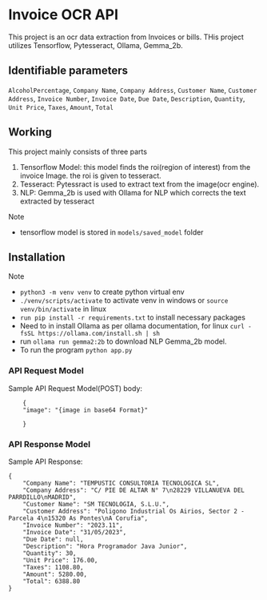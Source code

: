 # Invoice OCR API

This project is an ocr data extraction from Invoices or bills. THis project utilizes Tensorflow, Pytesseract, Ollama, Gemma_2b.

## Identifiable parameters

`AlcoholPercentage`,
`Company Name`, 
`Company Address`, 
`Customer Name`, 
`Customer Address`, 
`Invoice Number`, 
`Invoice Date`, 
`Due Date`, 
`Description`, 
`Quantity`, 
`Unit Price`, 
`Taxes`, 
`Amount`, 
`Total`

## Working

This project mainly consists of three parts
1. Tensorflow Model: this model finds the roi(region of interest) from the invoice Image. the roi is given to tesseract.
2. Tesseract: Pytessract is used to extract text from the image(ocr engine).
3. NLP: Gemma_2b is used with Ollama for NLP which corrects the text extracted by tesseract 

> [!NOTE]
> - tensorflow model is stored in `models/saved_model` folder

## Installation

> [!NOTE]
> - `python3 -m venv venv` to create python virtual env
> - `./venv/scripts/activate` to activate venv in windows or `source venv/bin/activate` in linux
> - `run pip install -r requirements.txt` to install necessary packages
> - Need to in install Ollama as per ollama documentation, for linux `curl -fsSL https://ollama.com/install.sh | sh`
> - run `ollama run gemma2:2b` to download NLP Gemma_2b model.
> - To run the program `python app.py`

### API Request Model

Sample API Request Model(POST) body:

```
    {
    "image": "{image in base64 Format}"

    } 
```

### API Response Model

Sample API Response:

```
{
    "Company Name": "TEMPUSTIC CONSULTORIA TECNOLOGICA SL",
    "Company Address": "C/ PIE DE ALTAR N° 7\n28229 VILLANUEVA DEL PARRDILLO\nMADRID",
    "Customer Name": "SM TECNOLOGIA, S.L.U.",
    "Customer Address": "Poligono Industrial Os Airios, Sector 2 - Parcela 4\n15320 As Pontes\nA Corufia",
    "Invoice Number": "2023.11",
    "Invoice Date": "31/05/2023",
    "Due Date": null,
    "Description": "Hora Programador Java Junior",
    "Quantity": 30,
    "Unit Price": 176.00,
    "Taxes": 1108.80,
    "Amount": 5280.00,
    "Total": 6388.80
}
```